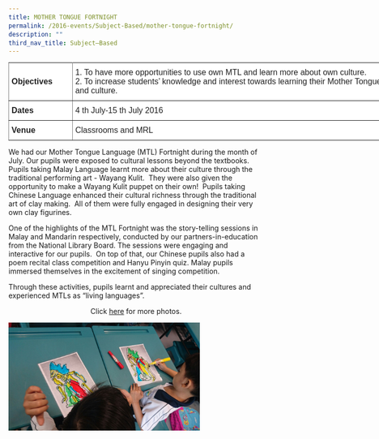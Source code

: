 ```yaml
---
title: MOTHER TONGUE FORTNIGHT
permalink: /2016-events/Subject-Based/mother-tongue-fortnight/
description: ""
third_nav_title: Subject–Based
---
```

<style type="text/css">
.tg  {border-collapse:collapse;border-spacing:0;margin:0px auto;}
.tg td{border-color:black;border-style:solid;border-width:1px;font-family:Arial, sans-serif;font-size:14px;
  overflow:hidden;padding:10px 5px;word-break:normal;}
.tg th{border-color:black;border-style:solid;border-width:1px;font-family:Arial, sans-serif;font-size:14px;
  font-weight:normal;overflow:hidden;padding:10px 5px;word-break:normal;}
.tg .tg-ejbf{background-color:#FFF;border-color:inherit;color:#222;font-size:16px;text-align:left;vertical-align:top}
.tg .tg-x4x2{background-color:#FFF;border-color:inherit;color:#222;font-size:16px;font-weight:bold;text-align:left;
  vertical-align:middle}
</style>
<table class="tg" style="undefined;table-layout: fixed; width: 824px">
<colgroup>
<col style="width: 126px">
<col style="width: 698px">
</colgroup>
<tbody>
  <tr>
    <td class="tg-x4x2">Objectives</td>
    <td class="tg-ejbf">1.      To have more opportunities to use own <span style="color:#222;background-color:transparent"> MTL </span> and learn more about own culture.<br>2.      To increase students’ knowledge and interest towards learning their Mother Tongue language and culture.</td>
  </tr>
  <tr>
    <td class="tg-x4x2">Dates</td>
    <td class="tg-ejbf">4 th  July-15 th  July 2016</td>
  </tr>
  <tr>
    <td class="tg-x4x2">Venue</td>
    <td class="tg-ejbf">Classrooms and MRL</td>
  </tr>
</tbody>
</table>

We had our Mother Tongue Language (MTL) Fortnight during the month of July. Our pupils were exposed to cultural lessons beyond the textbooks. Pupils taking Malay Language learnt more about their culture through the traditional performing art - Wayang Kulit.  They were also given the opportunity to make a Wayang Kulit puppet on their own!  Pupils taking Chinese Language enhanced their cultural richness through the traditional art of clay making.  All of them were fully engaged in designing their very own clay figurines. 

  

One of the highlights of the MTL Fortnight was the story-telling sessions in Malay and Mandarin respectively, conducted by our partners-in-education from the National Library Board. The sessions were engaging and interactive for our pupils.  On top of that, our Chinese pupils also had a poem recital class competition and Hanyu Pinyin quiz. Malay pupils immersed themselves in the excitement of singing competition. 

  

Through these activities, pupils learnt and appreciated their cultures and experienced MTLs as “living languages”. 

  

<center>Click <a href="https://flic.kr/s/aHskEYkmsA">here</a> for more photos.</center>

<img src="/images/2016%20MTL%20Fortnight.jpeg" 
     style="width:75%">